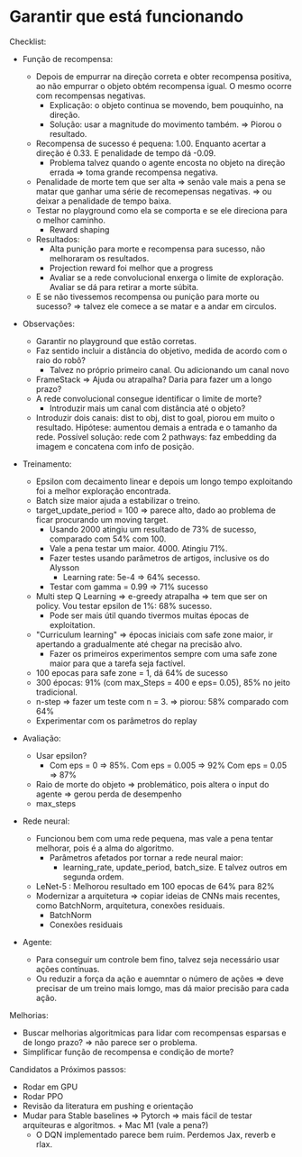 # Garantir que está funcionando
Checklist:
- Função de recompensa:
    - Depois de empurrar na direção correta e obter recompensa positiva, ao não empurrar o objeto obtém
    recompensa igual. O mesmo ocorre com recompensas negativas.
        - Explicação: o objeto continua se movendo, bem pouquinho, na direção.
        - Solução: usar a magnitude do movimento também. => Piorou o resultado.
    - Recompensa de sucesso é pequena: 1.00. Enquanto acertar a direção é 0.33. E penalidade de tempo dá -0.09.
        - Problema talvez quando o agente encosta no objeto na direção errada => toma grande recompensa negativa.
    - Penalidade de morte tem que ser alta => senão vale mais a pena se matar que ganhar uma série de recomepensas
        negativas. => ou deixar  a penalidade de tempo baixa.
    - Testar no playground como ela se comporta e se ele direciona para o melhor caminho.
        - Reward shaping
    - Resultados:
        - Alta punição para morte e recompensa para sucesso, não melhoraram os resultados. 
        - Projection reward foi melhor que a progress
        - Avaliar se a rede convolucional enxerga o limite de exploração. Avaliar se dá para retirar a morte súbita.
    - E se não tivessemos recompensa ou punição para morte ou sucesso? => talvez ele comece a se matar e a andar em circulos.
- Observações:
    - Garantir no playground que estão corretas.
    - Faz sentido incluir a distância do objetivo, medida de acordo com o raio do robô?
        - Talvez no próprio primeiro canal. Ou adicionando um canal novo
    - FrameStack => Ajuda ou atrapalha? Daria para fazer um a longo prazo?
    - A rede convolucional consegue identificar o limite de morte?
        - Introduzir mais um canal com distância até o objeto?
    - Introduzir dois canais: dist to obj, dist to goal, piorou em muito o resultado. Hipótese: aumentou demais a entrada
        e o tamanho da rede. Possível solução: rede com 2 pathways: faz embedding da imagem e concatena com info de posição.
- Treinamento:
    - Epsilon com decaimento linear e depois um longo tempo exploitando foi a melhor exploração encontrada.
    - Batch size maior ajuda a estabilizar o treino.
    - target_update_period = 100 => parece alto, dado ao problema de ficar procurando um moving target.
        - Usando 2000 atingiu um resultado de 73% de sucesso, comparado com 54% com 100.
        - Vale a pena testar um maior. 4000. Atingiu 71%. 
        - Fazer testes usando parâmetros de artigos, inclusive os do Alysson
            - Learning rate: 5e-4 => 64% secesso.
        - Testar com gamma = 0.99 => 71% sucesso
    - Multi step Q Learning => e-greedy atrapalha => tem que ser on policy. Vou testar epsilon de 1%: 68% sucesso.
        - Pode ser mais útil quando tivermos muitas épocas de exploitation.
    - "Curriculum learning" => épocas iniciais com safe zone maior, ir apertando a gradualmente até chegar na precisão alvo.
        - Fazer os primeiros experimentos sempre com uma safe zone maior para que a tarefa seja factível. 
    - 100 epocas para safe zone = 1, dá 64% de sucesso
    - 300 épocas: 91% (com max_Steps = 400 e eps= 0.05), 85% no jeito tradicional.
    - n-step => fazer um teste com n = 3. => piorou: 58% comparado com 64%
    - Experimentar com os parâmetros do replay
- Avaliação:
    - Usar epsilon?
        - Com eps = 0 => 85%. Com eps = 0.005 => 92% Com eps = 0.05 => 87%
    - Raio de morte do objeto => problemático, pois altera o input do agente => gerou perda de desempenho
    - max_steps
    
- Rede neural:
    - Funcionou bem com uma rede pequena, mas vale a pena tentar melhorar, pois é a alma do algoritmo.
        - Parâmetros afetados por tornar a rede neural maior: 
            - learning_rate, update_period, batch_size. E talvez outros em segunda ordem.
    - LeNet-5 : Melhorou resultado em 100 epocas de 64% para 82%
    - Modernizar a arquitetura => copiar ideias de CNNs mais recentes, como BatchNorm, arquitetura, conexões residuais.
        - BatchNorm
        - Conexões residuais
- Agente:
    - Para conseguir um controle bem fino, talvez seja necessário usar ações contínuas.
    - Ou reduzir a força da ação e auemntar o número de ações => deve precisar de um treino mais lomgo, mas dá maior
        precisão para cada ação.

Melhorias:
- Buscar melhorias algoritmicas para lidar com recompensas esparsas e de longo prazo? => não parece ser o problema.
- Simplificar função de recompensa e condição de morte?

Candidatos a Próximos passos:
- Rodar em GPU
- Rodar PPO
- Revisão da literatura em pushing e orientação
- Mudar para Stable baselines => Pytorch => mais fácil de testar arquiteuras e algoritmos. + Mac M1 (vale a pena?)
    - O DQN implementado parece bem ruim. Perdemos Jax, reverb e rlax.